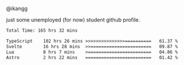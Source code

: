 @ikangg

just some unemployed (for now) student github profile.

<!--START_SECTION:waka-->

```txt
Total Time: 165 hrs 32 mins

TypeScript    102 hrs 26 mins >>>>>>>>>>>>>>>==========   61.37 %
Svelte        16 hrs 28 mins  >>=======================   09.87 %
Lua           8 hrs 7 mins    >========================   04.86 %
Astro         2 hrs 22 mins   =========================   01.42 %
```

<!--END_SECTION:waka-->
